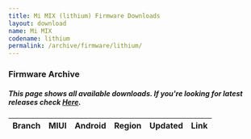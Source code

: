 ```yaml
---
title: Mi MIX (lithium) Firmware Downloads
layout: download
name: Mi MIX
codename: lithium
permalink: /archive/firmware/lithium/
---
```


### Firmware Archive
##### This page shows all available downloads. If you're looking for latest releases check [Here](/firmware/lithium/).

<div class="table-responsive-md" id="table-wrapper">
<table id="firmware" class="compact table table-striped table-hover table-sm">
    <thead class="thead-dark">
        <tr>
            <th>Branch</th>
            <th>MIUI</th>
            <th>Android</th>
            <th>Region</th>
            <th>Updated</th>
            <th>Link</th>
        </tr>
    </thead>
    <script>loadFirmwareDownloads('lithium', 'full')</script>
</table>
</div>
